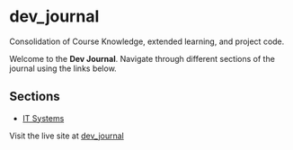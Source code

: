 # dev_journal
Consolidation of Course Knowledge, extended learning, and project code.

Welcome to the **Dev Journal**. Navigate through different sections of the journal using the links below.

## Sections

- [IT Systems](it-systems/index.md)  <!-- Link to your IT systems section -->

Visit the live site at [dev_journal](https://sammy-john.github.io/dev_journal/)
